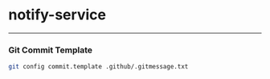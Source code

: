 # notify-service
- - -
### Git Commit Template
```sh
git config commit.template .github/.gitmessage.txt
```